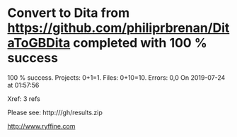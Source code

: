 # Convert  to Dita from https://github.com/philiprbrenan/DitaToGBDita  completed with 100 % success

100 % success. Projects: 0+1=1.  Files: 0+10=10. Errors: 0,0  On 2019-07-24 at 01:57:56

Xref: 3 refs

Please see: http:///gh/results.zip

http://www.ryffine.com
